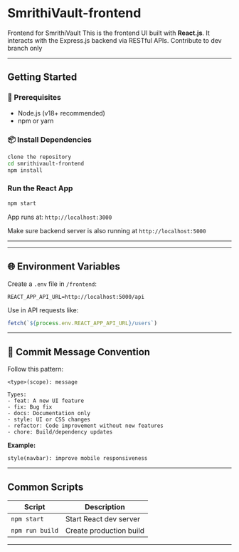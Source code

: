 # SmrithiVault-frontend
Frontend for SmrithiVault 
This is the frontend UI built with **React.js**. It interacts with the Express.js backend via RESTful APIs.
Contribute to dev branch only

---

##  Getting Started

### 🔧 Prerequisites

- Node.js (v18+ recommended)
- npm or yarn

### 📦 Install Dependencies

```bash
clone the repository
cd smrithivault-frontend
npm install
```

###  Run the React App

```bash
npm start
```

App runs at: `http://localhost:3000`

Make sure backend server is also running at `http://localhost:5000`

---


---

## 🌐 Environment Variables

Create a `.env` file in `/frontend`:

```env
REACT_APP_API_URL=http://localhost:5000/api
```

Use in API requests like:
```js
fetch(`${process.env.REACT_APP_API_URL}/users`)
```

---


## 📝 Commit Message Convention

Follow this pattern:

```
<type>(scope): message

Types:
- feat: A new UI feature
- fix: Bug fix
- docs: Documentation only
- style: UI or CSS changes
- refactor: Code improvement without new features
- chore: Build/dependency updates
```

**Example:**
```
style(navbar): improve mobile responsiveness
```

---

## Common Scripts

| Script        | Description                     |
|---------------|---------------------------------|
| `npm start`   | Start React dev server          |
| `npm run build` | Create production build        |

---
